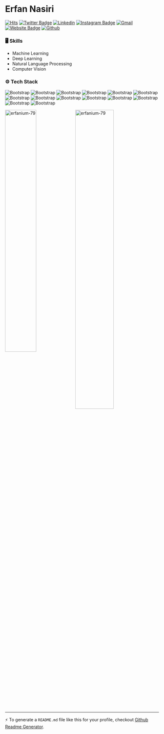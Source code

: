 # Erfan Nasiri

[![Hits](https://hits.seeyoufarm.com/api/count/incr/badge.svg?url=https%3A%2F%2Fgithub.com%2Ferfanium-79%2Ferfanium-79&count_bg=%2379C83D&title_bg=%23555555&icon=&icon_color=%23E7E7E7&title=Profile+Views&edge_flat=false)](https://hits.seeyoufarm.com)
[![Twitter Badge](https://img.shields.io/badge/-Twitter-1da1f2?labelColor=1da1f2&logo=twitter&logoColor=white&link=https://twitter.com/nasiri_erfan)](https://twitter.com/nasiri_erfan)
[![Linkedin](https://img.shields.io/badge/-LinkedIn-blue?style=flat&logo=Linkedin&logoColor=white)](https://www.linkedin.com/in/erfannnasiri/)
[![Instagram Badge](https://img.shields.io/badge/-Instagram-purple?logo=instagram&logoColor=white&link=https://instagram.com/erfan_nasirri/)](https://www.instagram.com/erfan_nasirri)
[![Gmail](https://img.shields.io/badge/-Gmail-c14438?style=flat&logo=Gmail&logoColor=white)](mailto:erfan.nassirri@gmail.com)
[![Website Badge](https://img.shields.io/badge/-Website-c14438?style=flat&logo=Google-Chrome&logoColor=white&link=aureate.ir)](aureate.ir)
[![Github](https://img.shields.io/github/followers/erfanium-79?label=Follow&style=social)](https://github.com/erfanium-79)




### 🖥 Skills

- Machine Learning
- Deep Learning
- Natural Language Processing
- Computer Vision
### ⚙️ Tech Stack

![Bootstrap](https://img.shields.io/badge/-Python-05122A?style=flat-square&logo=Python&color=353535) ![Bootstrap](https://img.shields.io/badge/-Docker-05122A?style=flat-square&logo=Docker&color=353535) ![Bootstrap](https://img.shields.io/badge/-Kubernetes-05122A?style=flat-square&logo=Kubernetes&color=353535) ![Bootstrap](https://img.shields.io/badge/-TensorFlow-05122A?style=flat-square&logo=TensorFlow&color=353535) ![Bootstrap](https://img.shields.io/badge/-PyTorch-05122A?style=flat-square&logo=PyTorch&color=353535) ![Bootstrap](https://img.shields.io/badge/-Scikit%20Learn-05122A?style=flat-square&logo=Scikit-Learn&color=353535) ![Bootstrap](https://img.shields.io/badge/-MySQL-05122A?style=flat-square&logo=MySQL&color=353535) ![Bootstrap](https://img.shields.io/badge/-PostgreSQL-05122A?style=flat-square&logo=PostgreSQL&color=353535) ![Bootstrap](https://img.shields.io/badge/-Pandas-05122A?style=flat-square&logo=Pandas&color=353535) ![Bootstrap](https://img.shields.io/badge/-Numpy-05122A?style=flat-square&logo=Numpy&color=353535) ![Bootstrap](https://img.shields.io/badge/-Matplotlib-05122A?style=flat-square&logo=Matplotlib&color=353535) ![Bootstrap](https://img.shields.io/badge/-Flask-05122A?style=flat-square&logo=Flask&color=353535) ![Bootstrap](https://img.shields.io/badge/-Django-05122A?style=flat-square&logo=Django&color=353535) ![Bootstrap](https://img.shields.io/badge/-Visual%20Studio%20Code-05122A?style=flat-square&logo=Visual-Studio-Code&color=353535)

<div>
  <img width="45%" align="left" src="https://github-readme-stats.vercel.app/api/top-langs?username=erfanium-79&show_icons=true&locale=en&layout=compact" alt="erfanium-79" />
  <img width="50%"  src="https://github-readme-streak-stats.herokuapp.com/?user=erfanium-79&" alt="erfanium-79" />
</div>


---
:zap: To generate a `README.md` file like this for your profile, checkout [Github Readme Generator](https://hejazizo-github-profile-readme-srcstreamlit-app-i6skm7.streamlit.app/).
